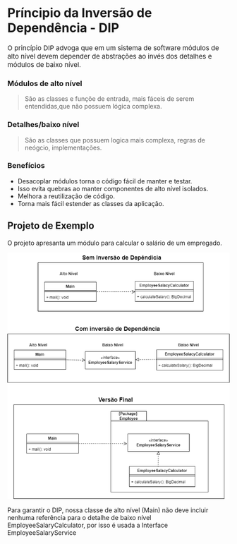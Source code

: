 # Príncipio da Inversão de Dependência - DIP

<span style="font-size:15px;">
O princípio DIP advoga que em um sistema de software módulos de alto nível devem depender de abstrações
ao invés dos detalhes e módulos de baixo nível.
</span>

### Módulos de alto nível
> São as classes e funçõe de entrada, mais fáceis de serem entendidas,que não possuem lógica complexa.

### Detalhes/baixo nível
> São as classes que possuem logica mais complexa, regras de neógcio, implementações.

### Benefícios
* Desacoplar módulos torna o código fácil de manter e testar.
* Isso evita quebras ao manter componentes de alto nível isolados.
* Melhora a reutilização de código.
* Torna mais fácil estender as classes da aplicação.

## Projeto de Exemplo
O projeto apresanta um módulo para calcular o salário de um empregado.

![alt text](model-pt.png)


Para garantir o DIP, nossa classe de alto nível (Main) não deve incluir nenhuma referência para o detalhe de baixo nível EmployeeSalaryCalculator, por isso é usada a Interface EmployeeSalaryService

